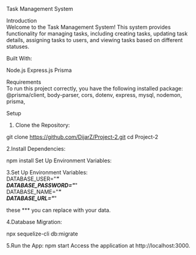 Task Management System

Introduction  
  Welcome to the Task Management System! This system provides functionality for managing tasks, including creating tasks, updating task details, assigning tasks to users, and viewing tasks based on different statuses.


Built With:

Node.js
Express.js
Prisma

Requirements  
  To run this project correctly, you have the following installed package:
@prisma/client,
body-parser,
cors,
dotenv,
express,
mysql,
nodemon,
prisma,

Setup  
 1. Clone the Repository:


git clone https://github.com/DijarZ/Project-2.git
cd Project-2  

2.Install Dependencies:  

npm install
Set Up Environment Variables:


3.Set Up Environment Variables:    
DATABASE_USER="***"  
DATABASE_PASSWORD="***"  
DATABASE_NAME="***"  
DATABASE_URL="***"    

  these *** you can replace with your data.


4.Database Migration:  

  npx sequelize-cli db:migrate  


  5.Run the App:
  npm start
  Access the application at http://localhost:3000.


